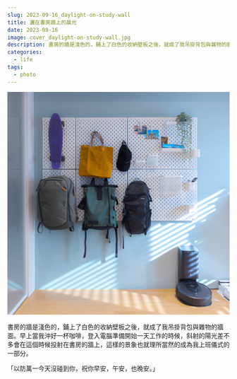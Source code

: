 ```yaml
---
slug: 2023-09-16_daylight-on-study-wall
title: 灑在書房牆上的晨光
date: 2023-09-16
image: cover_daylight-on-study-wall.jpg
description: 書房的牆是淺色的，鋪上了白色的收納壁板之後，就成了我吊掛背包與雜物的牆面。早上當我沖好一杯咖啡，登入電腦準備開始一天工作的時候，斜射的陽光差不多會在這個時候投射在書房的牆上，這樣的景象也就理所當然的成為我上班儀式的一部分。
categories:
  - life
tags:
  - photo
---
```


![cover_daylight-on-study-wall](./cover_daylight-on-study-wall.jpg)

書房的牆是淺色的，鋪上了白色的收納壁板之後，就成了我吊掛背包與雜物的牆面。早上當我沖好一杯咖啡，登入電腦準備開始一天工作的時候，斜射的陽光差不多會在這個時候投射在書房的牆上，這樣的景象也就理所當然的成為我上班儀式的一部分。

「以防萬一今天沒碰到你，祝你早安，午安，也晚安。」

